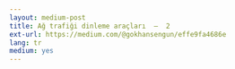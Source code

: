 ```yaml
---
layout: medium-post
title: Ağ trafiği dinleme araçları  —  2
ext-url: https://medium.com/@gokhansengun/effe9fa4686e
lang: tr
medium: yes 
---
```

